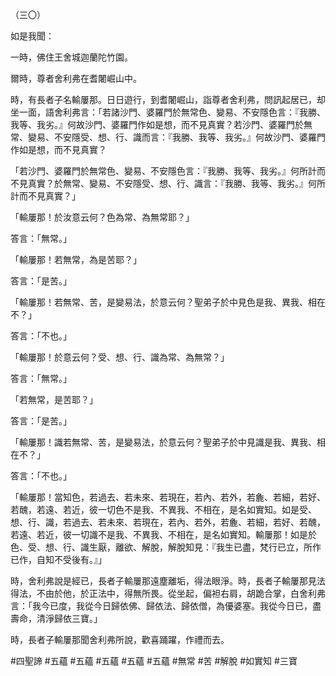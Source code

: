 （三〇）

如是我聞：

一時，佛住王舍城迦蘭陀竹園。

爾時，尊者舍利弗在耆闍崛山中。

時，有長者子名輸屢那。日日遊行，到耆闍崛山，詣尊者舍利弗，問訊起居已，却坐一面，語舍利弗言：「若諸沙門、婆羅門於無常色、變易、不安隱色言：『我勝、我等、我劣。』何故沙門、婆羅門作如是想，而不見真實？若沙門、婆羅門於無常、變易、不安隱受、想、行、識而言：『我勝、我等、我劣。』何故沙門、婆羅門作如是想，而不見真實？

「若沙門、婆羅門於無常色、變易、不安隱色言：『我勝、我等、我劣。』何所計而不見真實？於無常、變易、不安隱受、想、行、識言：『我勝、我等、我劣。』何所計而不見真實？」

「輸屢那！於汝意云何？色為常、為無常耶？」

答言：「無常。」

「輸屢那！若無常，為是苦耶？」

答言：「是苦。」

「輸屢那！若無常、苦，是變易法，於意云何？聖弟子於中見色是我、異我、相在不？」

答言：「不也。」

「輸屢那！於意云何？受、想、行、識為常、為無常？」

答言：「無常。」

「若無常，是苦耶？」

答言：「是苦。」

「輸屢那！識若無常、苦，是變易法，於意云何？聖弟子於中見識是我、異我、相在不？」

答言：「不也。」

「輸屢那！當知色，若過去、若未來、若現在，若內、若外，若麁、若細，若好、若醜，若遠、若近，彼一切色不是我、不異我、不相在，是名如實知。如是受、想、行、識，若過去、若未來、若現在，若內、若外，若麁、若細，若好、若醜，若遠、若近，彼一切識不是我、不異我、不相在，是名如實知。輸屢那！如是於色、受、想、行、識生厭，離欲、解脫，解脫知見：『我生已盡，梵行已立，所作已作，自知不受後有。』」

時，舍利弗說是經已，長者子輸屢那遠塵離垢，得法眼淨。時，長者子輸屢那見法得法，不由於他，於正法中，得無所畏。從坐起，偏袒右肩，胡跪合掌，白舍利弗言：「我今已度，我從今日歸依佛、歸依法、歸依僧，為優婆塞。我從今日已，盡壽命，清淨歸依三寶。」

時，長者子輸屢那聞舍利弗所說，歡喜踊躍，作禮而去。






#四聖諦
#五蘊
#五蘊
#五蘊
#五蘊
#五蘊
#無常
#苦
#解脫
#如實知
#三寶
